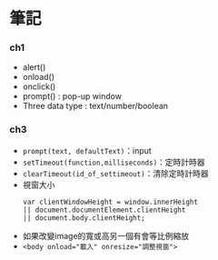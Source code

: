 # 筆記

### ch1
- alert()
- onload()
- onclick()
- prompt() : pop-up window
- Three data type : text/number/boolean

### ch3
- `prompt(text, defaultText)`：input
- `setTimeout(function,milliseconds)`：定時計時器
- `clearTimeout(id_of_settimeout)`：清除定時計時器
- 視窗大小
    ```
	var clientWindowHeight = window.innerHeight
	|| document.documentElement.clientHeight
	|| document.body.clientHeight;
    ```
- 如果改變image的寬或高另一個有會等比例縮放
- `<body onload="載入" onresize="調整視窗">`
